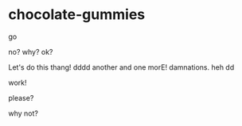 chocolate-gummies
=================

go

no?
why?
ok?

Let's do this thang!
dddd
another
and one morE!
damnations.
heh
dd

work!

please?

why not?
